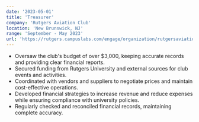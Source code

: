 ```yaml
---
date: '2023-05-01'
title: 'Treasurer'
company: 'Rutgers Aviation Club'
location: 'New Brunswick, NJ'
range: 'September - May 2023'
url: 'https://rutgers.campuslabs.com/engage/organization/rutgersaviation'
---
```


- Oversaw the club's budget of over $3,000, keeping accurate records and providing clear financial reports.
- Secured funding from Rutgers University and external sources for club events and activities.
- Coordinated with vendors and suppliers to negotiate prices and maintain cost-effective operations.
- Developed financial strategies to increase revenue and reduce expenses while ensuring compliance with university policies.
- Regularly checked and reconciled financial records, maintaining complete accuracy.

